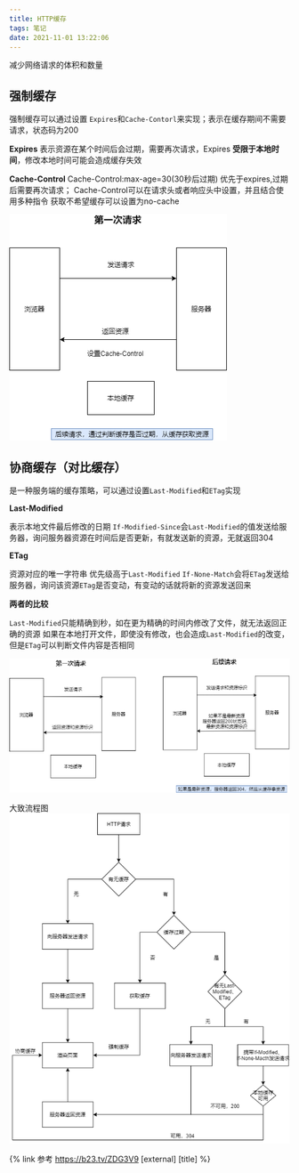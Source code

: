 ```yaml
---
title: HTTP缓存
tags: 笔记
date: 2021-11-01 13:22:06
---
```


减少网络请求的体积和数量

## 强制缓存
强制缓存可以通过设置 `Expires`和`Cache-Contorl`来实现；表示在缓存期间不需要请求，状态码为200

**Expires**
表示资源在某个时间后会过期，需要再次请求，Expires **受限于本地时间**，修改本地时间可能会造成缓存失效

**Cache-Control**
Cache-Control:max-age=30(30秒后过期)
优先于expires,过期后需要再次请求；
Cache-Control可以在请求头或者响应头中设置，并且结合使用多种指令
获取不希望缓存可以设置为no-cache

![pic](./HTTP缓存/HTTP缓存1.png)

## 协商缓存（对比缓存）
是一种服务端的缓存策略，可以通过设置`Last-Modified`和`ETag`实现  

**Last-Modified**

表示本地文件最后修改的日期
`If-Modified-Since`会`Last-Modified`的值发送给服务器，询问服务器资源在时间后是否更新，有就发送新的资源，无就返回304

**ETag**

资源对应的唯一字符串
优先级高于`Last-Modified`
`If-None-Match`会将`ETag`发送给服务器，询问该资源`ETag`是否变动，有变动的话就将新的资源发送回来

**两者的比较**

`Last-Modified`只能精确到秒，如在更为精确的时间内修改了文件，就无法返回正确的资源
如果在本地打开文件，即使没有修改，也会造成`Last-Modified`的改变，但是`ETag`可以判断文件内容是否相同

![pic](./HTTP缓存/HTTP缓存2.png)


大致流程图 
![pic](./HTTP缓存/HTTP缓存.png)



{% link 参考 https://b23.tv/ZDG3V9 [external] [title] %}